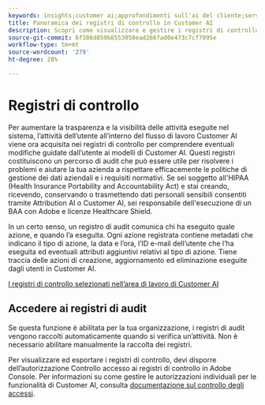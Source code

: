 ```yaml
---
keywords: insights;customer ai;approfondimenti sull'ai del cliente;servizio di query CAI;query sull'ai del cliente;punteggi dell'ai del cliente
title: Panoramica dei registri di controllo in Customer AI
description: Scopri come visualizzare e gestire i registri di controllo in Customer AI.
source-git-commit: 6f386d859b8553050ead266fad0e473c7cf7095e
workflow-type: tm+mt
source-wordcount: '279'
ht-degree: 28%

---
```


# Registri di controllo

Per aumentare la trasparenza e la visibilità delle attività eseguite nel sistema, l’attività dell’utente all’interno del flusso di lavoro Customer AI viene ora acquisita nei registri di controllo per comprendere eventuali modifiche guidate dall’utente ai modelli di Customer AI. Questi registri costituiscono un percorso di audit che può essere utile per risolvere i problemi e aiutare la tua azienda a rispettare efficacemente le politiche di gestione dei dati aziendali e i requisiti normativi.  Se sei soggetto all&#39;HIPAA (Health Insurance Portability and Accountability Act) e stai creando, ricevendo, conservando o trasmettendo dati personali sensibili consentiti tramite Attribution AI o Customer AI, sei responsabile dell&#39;esecuzione di un BAA con Adobe e licenze Healthcare Shield.

In un certo senso, un registro di audit comunica chi ha eseguito quale azione, e quando l’a eseguita. Ogni azione registrata contiene metadati che indicano il tipo di azione, la data e l’ora, l’ID e-mail dell’utente che l’ha eseguita ed eventuali attributi aggiuntivi relativi al tipo di azione. Tiene traccia delle azioni di creazione, aggiornamento ed eliminazione eseguite dagli utenti in Customer AI.

[I registri di controllo selezionati nell’area di lavoro di Customer AI](../../customer-ai/images/data-governance/audit-logs-cai.png)

## Accedere ai registri di audit

Se questa funzione è abilitata per la tua organizzazione, i registri di audit vengono raccolti automaticamente quando si verifica un’attività. Non è necessario abilitare manualmente la raccolta dei registri.

Per visualizzare ed esportare i registri di controllo, devi disporre dell’autorizzazione Controllo accesso ai registri di controllo in Adobe Console. Per informazioni su come gestire le autorizzazioni individuali per le funzionalità di Customer AI, consulta [documentazione sul controllo degli accessi](../cai-data-governance/access-controls.md).